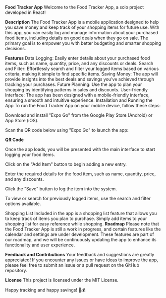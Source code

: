 **Food Tracker App**
Welcome to the Food Tracker App, a solo project developed in React!

**Description**
The Food Tracker App is a mobile application designed to help you save money and keep track of your shopping items for future use. With this app, you can easily log and manage information about your purchased food items, including details on good deals when they go on sale. The primary goal is to empower you with better budgeting and smarter shopping decisions.

**Features**
Data Logging: Easily enter details about your purchased food items, such as name, quantity, price, and any discounts or deals.
Search and Filter: Effortlessly search and filter your logged items based on various criteria, making it simple to find specific items.
Saving Money: The app will provide insights into the best deals and savings you've achieved through tracking your purchases.
Future Planning: Use the app to plan your shopping by identifying patterns in sales and discounts.
User-friendly Interface: The app has been designed with a mobile-friendly interface, ensuring a smooth and intuitive experience.
Installation and Running the App
To run the Food Tracker App on your mobile device, follow these steps:

Download and install "Expo Go" from the Google Play Store (Android) or App Store (iOS).

Scan the QR code below using "Expo Go" to launch the app:

**QR Code**

Once the app loads, you will be presented with the main interface to start logging your food items.

Click on the "Add Item" button to begin adding a new entry.

Enter the required details for the food item, such as name, quantity, price, and any discounts.

Click the "Save" button to log the item into the system.

To view or search for previously logged items, use the search and filter options available.

Shopping List
Included in the app is a shopping list feature that allows you to keep track of items you plan to purchase. Simply add items to your shopping list for easy reference while shopping.
 **Roadmap**
Please note that the Food Tracker App is still a work in progress, and certain features like the calendar and settings are under development. These features are part of our roadmap, and we will be continuously updating the app to enhance its functionality and user experience.

**Feedback and Contributions**
Your feedback and suggestions are greatly appreciated! If you encounter any issues or have ideas to improve the app, please feel free to submit an issue or a pull request on the GitHub repository.

**License**
This project is licensed under the MIT License.

Happy tracking and happy savings! 🛒💰
